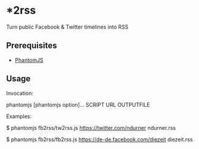 *2rss
======

Turn public Facebook & Twitter timelines into RSS


Prerequisites
-------------
* [PhantomJS](http://phantomjs.org/)

Usage
-----
Invocation:

  phantomjs [phantomjs option]... SCRIPT URL OUTPUTFILE

Examples:

  $ phantomjs fb2rss/tw2rss.js https://twitter.com/ndurner ndurner.rss

  $ phantomjs fb2rss/fb2rss.js https://de-de.facebook.com/diezeit diezeit.rss
